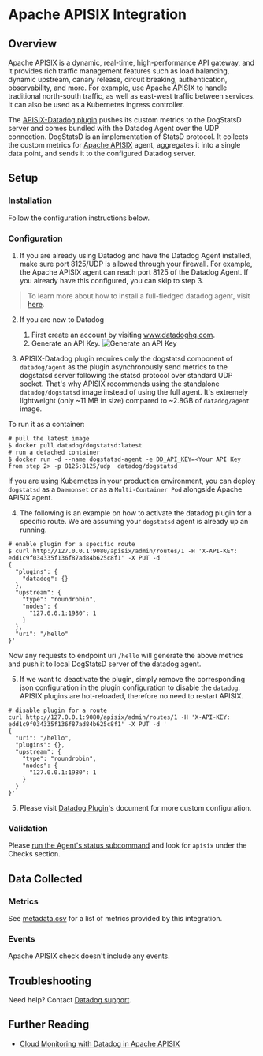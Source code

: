# Apache APISIX Integration

## Overview

Apache APISIX is a dynamic, real-time, high-performance API gateway, and it provides rich traffic management features such as load balancing, dynamic upstream, canary release, circuit breaking, authentication, observability, and more. For example, use Apache APISIX to handle traditional north-south traffic, as well as east-west traffic between services. It can also be used as a Kubernetes ingress controller.

The [APISIX-Datadog plugin][1] pushes its custom metrics to the DogStatsD server and comes bundled with the Datadog Agent over the UDP connection. DogStatsD is an implementation of StatsD protocol. It collects the custom metrics for [Apache APISIX][2] agent, aggregates it into a single data point, and sends it to the configured Datadog server.

## Setup

### Installation

Follow the configuration instructions below.

### Configuration

1. If you are already using Datadog and have the Datadog Agent installed, make sure port 8125/UDP is allowed through your firewall. For example, the Apache APISIX agent can reach port 8125 of the Datadog Agent. If you already have this configured, you can skip to step 3.

> To learn more about how to install a full-fledged datadog agent, visit [here][3].

2. If you are new to Datadog

   1. First create an account by visiting www.datadoghq.com.
   2. Generate an API Key.
      ![Generate an API Key](https://raw.githubusercontent.com/DataDog/integrations-extras/master/apache-apisix/images/screenshot_1.png)

3. APISIX-Datadog plugin requires only the dogstatsd component of `datadog/agent` as the plugin asynchronously send metrics to the dogstatsd server following the statsd protocol over standard UDP socket. That's why APISIX recommends using the standalone `datadog/dogstatsd` image instead of using the full agent. It's extremely lightweight (only ~11 MB in size) compared to ~2.8GB of `datadog/agent` image.

To run it as a container:

```shell
# pull the latest image
$ docker pull datadog/dogstatsd:latest
# run a detached container
$ docker run -d --name dogstatsd-agent -e DD_API_KEY=<Your API Key from step 2> -p 8125:8125/udp  datadog/dogstatsd
```

If you are using Kubernetes in your production environment, you can deploy `dogstatsd` as a `Daemonset` or as a `Multi-Container Pod` alongside Apache APISIX agent.

4. The following is an example on how to activate the datadog plugin for a specific route. We are assuming your `dogstatsd` agent is already up an running.

```shell
# enable plugin for a specific route
$ curl http://127.0.0.1:9080/apisix/admin/routes/1 -H 'X-API-KEY: edd1c9f034335f136f87ad84b625c8f1' -X PUT -d '
{
  "plugins": {
    "datadog": {}
  },
  "upstream": {
    "type": "roundrobin",
    "nodes": {
      "127.0.0.1:1980": 1
    }
  },
  "uri": "/hello"
}'
```

Now any requests to endpoint uri `/hello` will generate the above metrics and push it to local DogStatsD server of the datadog agent.

5. If we want to deactivate the plugin, simply remove the corresponding json configuration in the plugin configuration to disable the `datadog`. APISIX plugins are hot-reloaded, therefore no need to restart APISIX.

```shell
# disable plugin for a route
curl http://127.0.0.1:9080/apisix/admin/routes/1 -H 'X-API-KEY: edd1c9f034335f136f87ad84b625c8f1' -X PUT -d '
{
  "uri": "/hello",
  "plugins": {},
  "upstream": {
    "type": "roundrobin",
    "nodes": {
      "127.0.0.1:1980": 1
    }
  }
}'
```

5. Please visit [Datadog Plugin][1]'s document for more custom configuration.

### Validation

Please [run the Agent's status subcommand][4] and look for `apisix` under the Checks section.

## Data Collected

### Metrics

See [metadata.csv][5] for a list of metrics provided by this integration.

### Events

Apache APISIX check doesn't include any events.

## Troubleshooting

Need help? Contact [Datadog support][6].

## Further Reading

- [Cloud Monitoring with Datadog in Apache APISIX][7]

[1]: https://apisix.apache.org/docs/apisix/plugins/datadog
[2]: https://apisix.apache.org/
[3]: https://docs.datadoghq.com/agent/
[4]: https://docs.datadoghq.com/agent/guide/agent-commands/#agent-status-and-information
[5]: https://github.com/DataDog/integrations-core/blob/master/apache-apisix/metadata.csv
[6]: https://docs.datadoghq.com/help/
[7]: https://apisix.apache.org/blog/2021/11/12/apisix-datadog
